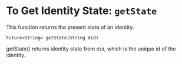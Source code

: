 # To Get Identity State: `getState`

This function returns the present state of an identity.

```
Future<String> getState(String did)
```
getState() returns identity state from `did`, which is the unique id of the identity. 